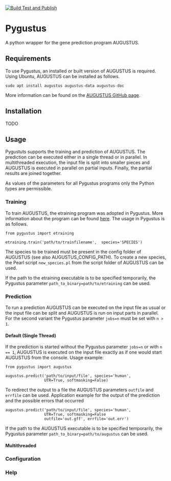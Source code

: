 [![Build Test and Publish](https://github.com/Gaius-Augustus/pygustus/workflows/Build%20Test%20and%20Publish/badge.svg)](https://github.com/Gaius-Augustus/pygustus/actions?query=workflow%3A"Build+Test+and+Publish")

# Pygustus
A python wrapper for the gene prediction program AUGUSTUS.

## Requirements
To use Pygustus, an installed or built version of AUGUSTUS is required. Using Ubuntu, AUGUSTUS can be installed as follows.

    sudo apt install augustus augustus-data augustus-doc

More information can be found on the [AUGUSTUS GitHub page](https://github.com/Gaius-Augustus/Augustus).

## Installation
TODO

## Usage
Pygustuts supports the training and prediction of AUGUSTUS. The prediction can be executed either in a single thread or in parallel. In multithreaded execution, the input file is split into smaller pieces and AUGUSTUS is executed in parallel on partial inputs. Finally, the partial results are joined together.

As values of the parameters for all Pygustus programs only the Python types are permissible.

### Training
To train AUGUSTUS, the etraining program was adopted in Pygustus. More information about the program can be found [here](https://github.com/Gaius-Augustus/Augustus/blob/master/docs/RUNNING-AUGUSTUS.md#retraining-augustus). The usage in Pygustus is as follows.

    from pygustus import etraining

    etraining.train('path/to/trainfilename',  species='SPECIES')

The species to be trained must be present in the config folder of AUGUSTUS (see also AUGUSTUS_CONFIG_PATH). To create a new species, the Pearl script `new_species.pl` from the script folder of AUGUSTUS can be used.

If the path to the etraining executable is to be specified temporarily, the Pygustus parameter `path_to_binary=path/to/etraining` can be used.

### Prediction
To run a prediction AUGUSTUS can be executed on the input file as usual or the input file can be split and AUGUSTUS is run on input parts in parallel. For the second variant the Pygustus parameter `jobs=n` must be set with `n > 1`.

#### Default (Single Thread)
If the prediction is started without the Pygustus parameter `jobs=n` or with `n == 1`, AUGUSTUS is executed on the input file exactly as if one would start AUGUSTUS from the console. Usage example:

    from pygustus import augustus

    augustus.predict('path/to/input/file', species='human',
                     UTR=True, softmasking=False)

To redirect the output to a file the AUGUSTUS parameters `outfile` and `errfile` can be used. Application example for the output of the prediction and the possible errors that occurred 

    augustus.predict('path/to/input/file', species='human',
                     UTR=True, softmasking=False
                     outfile='out.gff', errfile='out.err')

If the path to the AUGUSTUS executable is to be specified temporarily, the Pygustus parameter `path_to_binary=path/to/augustus` can be used.

#### Multithreaded

### Configuration

### Help
